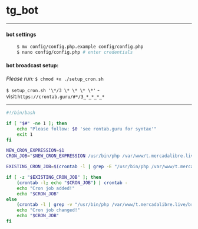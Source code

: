 
# tg_bot
---
#### bot settings
```bash
    $ mv config/config.php.example config/config.php
    $ nano config/config.php # enter credentials 
```

#### bot broadcast setup:
*Please run:*
`$ chmod +x ./setup_cron.sh`

`$ setup_cron.sh '\*/3 \* \* \* \*'` - visit:```https://crontab.guru/#*/3_*_*_*_*```
___
```bash 
#!/bin/bash

if [ "$#" -ne 1 ]; then
    echo "Please follow: $0 'see rontab.guru for syntax'"
    exit 1
fi

NEW_CRON_EXPRESSION=$1
CRON_JOB="$NEW_CRON_EXPRESSION /usr/bin/php /var/www/t.mercadalibre.live/broadcast_driver.php"

EXISTING_CRON_JOB=$(crontab -l | grep -E "/usr/bin/php /var/www/t.mercadalibre.live/broadcast_driver.php")

if [ -z "$EXISTING_CRON_JOB" ]; then
    (crontab -l; echo "$CRON_JOB") | crontab -
    echo "Cron job added!"
    echo "$CRON_JOB"
else
    (crontab -l | grep -v "/usr/bin/php /var/www/t.mercadalibre.live/broadcast_driver.php"; echo "$CRON_JOB") | crontab -
    echo "Cron job changed!"
    echo "$CRON_JOB"
fi

```